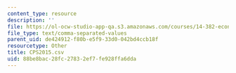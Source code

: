 ```yaml
---
content_type: resource
description: ''
file: https://ol-ocw-studio-app-qa.s3.amazonaws.com/courses/14-382-econometrics-spring-2017/88be8bac28fc27832ef7fe928ffa6dda_CPS2015.csv
file_type: text/comma-separated-values
parent_uid: de424912-f80b-e5f9-33d0-042bd4ccb18f
resourcetype: Other
title: CPS2015.csv
uid: 88be8bac-28fc-2783-2ef7-fe928ffa6dda
---
```

